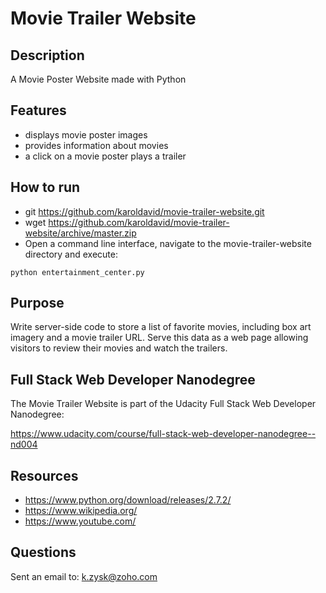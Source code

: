 # Movie Trailer Website

## Description

A Movie Poster Website made with Python

## Features

- displays movie poster images
- provides information about movies
- a click on a movie poster plays a trailer

## How to run

* git https://github.com/karoldavid/movie-trailer-website.git
* wget https://github.com/karoldavid/movie-trailer-website/archive/master.zip
* Open a command line interface, navigate to the movie-trailer-website directory and execute:

```python entertainment_center.py```

## Purpose

Write server-side code to store a list of favorite movies, including box art imagery and a movie trailer URL.
Serve this data as a web page allowing visitors to review their movies and watch the trailers.

## Full Stack Web Developer Nanodegree

The Movie Trailer Website is part of the Udacity Full Stack Web Developer Nanodegree:

https://www.udacity.com/course/full-stack-web-developer-nanodegree--nd004

## Resources

* https://www.python.org/download/releases/2.7.2/
* https://www.wikipedia.org/
* https://www.youtube.com/

## Questions

Sent an email to: k.zysk@zoho.com
